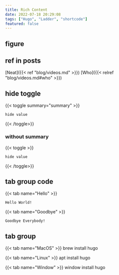 ```yaml
---
title: Rich Content
date: 2022-07-18 20:29:08
tags: ["Hugo", "Ladder", "shortcode"]
featured: false
---
```

<!--more-->
## figure

## ref in posts
[Neat]({{< ref "blog/videos.md" >}})
[Who]({{< relref "blog/videos.md#who" >}})

## hide toggle
{{< toggle summary="summary" >}}
```shell
hide value
```
{{< /toggle>}}

### without summary
{{< toggle >}}
```shell
hide value
```
{{< /toggle>}}


## tab group code

{{< tab name="Hello" >}}
```shell
Hello World!
```


{{< tab name="Goodbye" >}}
```shell
Goodbye Everybody!
```



## tab group

{{< tab name="MacOS" >}}
brew install hugo


{{< tab name="Linux" >}}
apt install hugo


{{< tab name="Window" >}}
window install hugo

